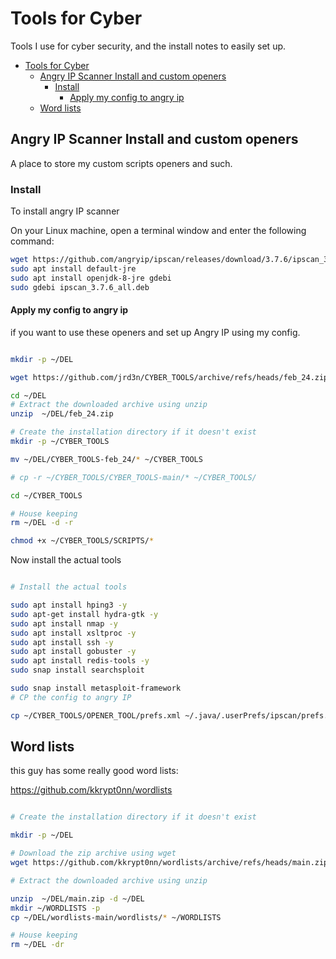 # Tools for Cyber

Tools I use for cyber security, and the install notes to easily set up.

<!-- TOC -->

- [Tools for Cyber](#tools-for-cyber)
  - [Angry IP Scanner Install and custom openers](#angry-ip-scanner-install-and-custom-openers)
    - [Install](#install)
      - [Apply my config to angry ip](#apply-my-config-to-angry-ip)
  - [Word lists](#word-lists)

<!-- /TOC -->

## Angry IP Scanner Install and custom openers

A place to store my custom scripts openers and such.

### Install

To install angry IP scanner

On your Linux machine, open a terminal window and enter the following command:

```bash
wget https://github.com/angryip/ipscan/releases/download/3.7.6/ipscan_3.7.6_all.deb
sudo apt install default-jre
sudo apt install openjdk-8-jre gdebi
sudo gdebi ipscan_3.7.6_all.deb
```

#### Apply my config to angry ip

if you want to use these openers and set up Angry IP using my config.

```bash

mkdir -p ~/DEL

wget https://github.com/jrd3n/CYBER_TOOLS/archive/refs/heads/feb_24.zip -P ~/DEL

cd ~/DEL
# Extract the downloaded archive using unzip
unzip  ~/DEL/feb_24.zip

# Create the installation directory if it doesn't exist
mkdir -p ~/CYBER_TOOLS

mv ~/DEL/CYBER_TOOLS-feb_24/* ~/CYBER_TOOLS

# cp -r ~/CYBER_TOOLS/CYBER_TOOLS-main/* ~/CYBER_TOOLS/

cd ~/CYBER_TOOLS

# House keeping
rm ~/DEL -d -r

chmod +x ~/CYBER_TOOLS/SCRIPTS/*

```

Now install the actual tools

```bash

# Install the actual tools

sudo apt install hping3 -y
sudo apt-get install hydra-gtk -y
sudo apt install nmap -y
sudo apt install xsltproc -y
sudo apt install ssh -y
sudo apt install gobuster -y
sudo apt install redis-tools -y
sudo snap install searchsploit

sudo snap install metasploit-framework
# CP the config to angry IP

cp ~/CYBER_TOOLS/OPENER_TOOL/prefs.xml ~/.java/.userPrefs/ipscan/prefs.xml 
```

## Word lists

this guy has some really good word lists:

https://github.com/kkrypt0nn/wordlists

```bash

# Create the installation directory if it doesn't exist

mkdir -p ~/DEL

# Download the zip archive using wget
wget https://github.com/kkrypt0nn/wordlists/archive/refs/heads/main.zip -P ~/DEL

# Extract the downloaded archive using unzip

unzip  ~/DEL/main.zip -d ~/DEL
mkdir ~/WORDLISTS -p
cp ~/DEL/wordlists-main/wordlists/* ~/WORDLISTS

# House keeping
rm ~/DEL -dr

```